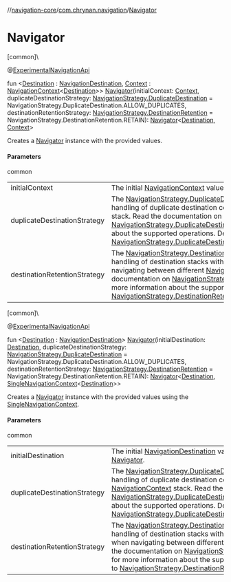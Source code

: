 //[navigation-core](../../index.md)/[com.chrynan.navigation](index.md)/[Navigator](-navigator.md)

# Navigator

[common]\

@[ExperimentalNavigationApi](-experimental-navigation-api/index.md)

fun &lt;[Destination](-navigator.md) : [NavigationDestination](index.md#1223765350%2FClasslikes%2F-215881696), [Context](-navigator.md) : [NavigationContext](-navigation-context/index.md)&lt;[Destination](-navigator.md)&gt;&gt; [Navigator](-navigator.md)(initialContext: [Context](-navigator.md), duplicateDestinationStrategy: [NavigationStrategy.DuplicateDestination](-navigation-strategy/-duplicate-destination/index.md) = NavigationStrategy.DuplicateDestination.ALLOW_DUPLICATES, destinationRetentionStrategy: [NavigationStrategy.DestinationRetention](-navigation-strategy/-destination-retention/index.md) = NavigationStrategy.DestinationRetention.RETAIN): [Navigator](-navigator/index.md)&lt;[Destination](-navigator.md), [Context](-navigator.md)&gt;

Creates a [Navigator](-navigator/index.md) instance with the provided values.

#### Parameters

common

| | |
|---|---|
| initialContext | The initial [NavigationContext](-navigation-context/index.md) value to start at for this [Navigator](-navigator/index.md). |
| duplicateDestinationStrategy | The [NavigationStrategy.DuplicateDestination](-navigation-strategy/-duplicate-destination/index.md) strategy for handling of duplicate destination content within a [Context](-navigator.md) stack. Read the documentation on [NavigationStrategy.DuplicateDestination](-navigation-strategy/-duplicate-destination/index.md) for more information about the supported operations. Defaults to [NavigationStrategy.DuplicateDestination.ALLOW_DUPLICATES](-navigation-strategy/-duplicate-destination/-a-l-l-o-w_-d-u-p-l-i-c-a-t-e-s/index.md). |
| destinationRetentionStrategy | The [NavigationStrategy.DestinationRetention](-navigation-strategy/-destination-retention/index.md) strategy for handling of destination stacks within a [Context](-navigator.md) when navigating between different [NavigationContext](-navigation-context/index.md)s. Read the documentation on [NavigationStrategy.DestinationRetention](-navigation-strategy/-destination-retention/index.md) for more information about the supported operations. Defaults to [NavigationStrategy.DestinationRetention.RETAIN](-navigation-strategy/-destination-retention/-r-e-t-a-i-n/index.md). |

[common]\

@[ExperimentalNavigationApi](-experimental-navigation-api/index.md)

fun &lt;[Destination](-navigator.md) : [NavigationDestination](index.md#1223765350%2FClasslikes%2F-215881696)&gt; [Navigator](-navigator.md)(initialDestination: [Destination](-navigator.md), duplicateDestinationStrategy: [NavigationStrategy.DuplicateDestination](-navigation-strategy/-duplicate-destination/index.md) = NavigationStrategy.DuplicateDestination.ALLOW_DUPLICATES, destinationRetentionStrategy: [NavigationStrategy.DestinationRetention](-navigation-strategy/-destination-retention/index.md) = NavigationStrategy.DestinationRetention.RETAIN): [Navigator](-navigator/index.md)&lt;[Destination](-navigator.md), [SingleNavigationContext](-single-navigation-context/index.md)&lt;[Destination](-navigator.md)&gt;&gt;

Creates a [Navigator](-navigator/index.md) instance with the provided values using the [SingleNavigationContext](-single-navigation-context/index.md).

#### Parameters

common

| | |
|---|---|
| initialDestination | The initial [NavigationDestination](index.md#1223765350%2FClasslikes%2F-215881696) value to start at for this [Navigator](-navigator/index.md). |
| duplicateDestinationStrategy | The [NavigationStrategy.DuplicateDestination](-navigation-strategy/-duplicate-destination/index.md) strategy for handling of duplicate destination content within a [NavigationContext](-navigation-context/index.md) stack. Read the documentation on [NavigationStrategy.DuplicateDestination](-navigation-strategy/-duplicate-destination/index.md) for more information about the supported operations. Defaults to [NavigationStrategy.DuplicateDestination.ALLOW_DUPLICATES](-navigation-strategy/-duplicate-destination/-a-l-l-o-w_-d-u-p-l-i-c-a-t-e-s/index.md). |
| destinationRetentionStrategy | The [NavigationStrategy.DestinationRetention](-navigation-strategy/-destination-retention/index.md) strategy for handling of destination stacks within a [NavigationContext](-navigation-context/index.md) when navigating between different [NavigationContext](-navigation-context/index.md)s. Read the documentation on [NavigationStrategy.DestinationRetention](-navigation-strategy/-destination-retention/index.md) for more information about the supported operations. Defaults to [NavigationStrategy.DestinationRetention.RETAIN](-navigation-strategy/-destination-retention/-r-e-t-a-i-n/index.md). |
